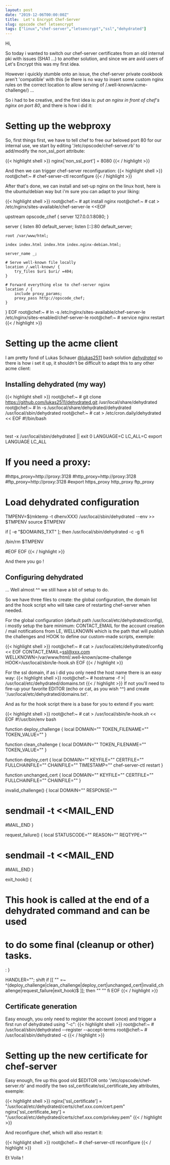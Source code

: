 ```yaml
---
layout: post
date: "2019-12-06T00:00:00Z"
title:  Let's Encrypt Chef-Server
slug: opscode chef letsencrypt
tags: ["linux","chef-server","letsencrypt","ssl","dehydrated"]
---
```


Hi,

So today i wanted to switch our chef-server certificates from an old internal pki with issues (SHA1 ...) to another solution, and since we are avid users of Let's Encrypt this was my first idea.

However i quickly stumble onto an issue, the chef-server private cookbook aren't 'compatible' with this (ie there is no way to insert some custom nginx rules on the correct location to allow serving of /.well-known/acme-challenge/) ...

So i had to be creative, and the first idea is: *put an nginx in front of chef's nginx on port 80*, and there is how i did it:

# Setting up the webproxy

So, first things first, we have to tell chef to free our beloved port 80 for our internal use, we start by editing '/etc/opscode/chef-server.rb' to add/modify the non_ssl_port attribute:

{{< highlight shell >}}
nginx['non_ssl_port'] = 8080
{{< / highlight >}}

And then we can trigger chef-server reconfiguration:
{{< highlight shell >}}
root@chef:~ # chef-server-ctl reconfigure
{{< / highlight >}}

After that's done, we can install and set-up nginx on the linux host, here is the ubuntu/debian way but i'm sure you can adapt to your liking:

{{< highlight shell >}}
root@chef:~ # apt install nginx
root@chef:~ # cat > /etc/nginx/sites-available/chef-server-le <<EOF

upstream opscode_chef {
	server 127.0.0.1:8080;
}

server {
	listen 80 default_server;
	listen [::]:80 default_server;

	root /var/www/html;

	index index.html index.htm index.nginx-debian.html;

	server_name _;
	
	# Serve well-known file locally
	location /.well-known/ {
		try_files $uri $uri/ =404;
	}

	# Forward everything else to chef-server nginx
	location / {
		include proxy_params;
		proxy_pass http://opscode_chef;
	}
}
EOF
root@chef:~ # ln -s /etc/nginx/sites-available/chef-server-le /etc/nginx/sites-enabled/chef-server-le
root@chef:~ # service nginx restart
{{< / highlight >}}

# Setting up the acme client

I am pretty fond of Lukas Schauer [@lukas2511](https://twitter.com/lukas2511) bash solution [*dehydrated*](https://github.com/lukas2511/dehydrated) so there is how i set it up, it shouldn't be difficult to adapt this to any other acme client:

## Installing dehydrated (my way)
{{< highlight shell >}}
root@chef:~ # git clone https://github.com/lukas2511/dehydrated.git /usr/local/share/dehydrated
root@chef:~ # ln -s /usr/local/share/dehydrated/dehydrated /usr/local/sbin/dehydrated
root@chef:~ # cat > /etc/cron.daily/dehydrated << EOF
#!/bin/bash
#
#
test -x /usr/local/sbin/dehydrated || exit 0
LANGUAGE=C
LC_ALL=C
export LANGUAGE LC_ALL

# If you need a proxy:
#https_proxy=http://proxy:3128
#http_proxy=http://proxy:3128
#ftp_proxy=http://proxy:3128
#export https_proxy http_proxy ftp_proxy

# Load dehydrated configuration
TMPENV=$(mktemp -t dhenvXXX)
/usr/local/sbin/dehydrated --env >> $TMPENV
source $TMPENV

if [ -e "$DOMAINS_TXT" ]; then
    /usr/local/sbin/dehydrated -c -g
fi

/bin/rm $TMPENV

#EOF
EOF
{{< / highlight >}}

And there you go !

## Configuring dehydrated

... Well almost ^^ we still have a bit of setup to do.

So we have three files to create: the global configuration, the domain list and the hook script who will take care of restarting chef-server when needed.

For the global configuration (default path /usr/local/etc/dehydrated/config), i mostly setup the bare minimum: CONTACT_EMAIL for the account creation / mail notifications from LE, WELLKNOWN which is the path that will publish the challenges and HOOK to define our custom-made scripts, exemple:

{{< highlight shell >}}
root@chef:~ # cat > /usr/local/etc/dehydrated/config << EOF
CONTACT_EMAIL=ssl@xxx.com
WELLKNOWN=/var/www/html/.well-known/acme-challenge
HOOK=/usr/local/sbin/le-hook.sh
EOF
{{< / highlight >}}

For the ssl domain, if as i did you only need the host name there is an easy way:
{{< highlight shell >}}
root@chef:~ # hostname -f >| /usr/local/etc/dehydrated/domains.txt
{{< / highlight >}}
If not you'll need to fire-up your favorite EDITOR (echo or cat, as you wish ^^) and create '/usr/local/etc/dehydrated/domains.txt'.

And as for the hook script there is a base for you to extend if you want:

{{< highlight shell >}}
root@chef:~ # cat > /usr/local/sbin/le-hook.sh << EOF
#!/usr/bin/env bash

function deploy_challenge {
    local DOMAIN="" TOKEN_FILENAME="" TOKEN_VALUE=""
}

function clean_challenge {
    local DOMAIN="" TOKEN_FILENAME="" TOKEN_VALUE=""
}

function deploy_cert {
    local DOMAIN="" KEYFILE="" CERTFILE="" FULLCHAINFILE="" CHAINFILE="" TIMESTAMP=""
    chef-server-ctl restart
}

function unchanged_cert {
    local DOMAIN="" KEYFILE="" CERTFILE="" FULLCHAINFILE="" CHAINFILE=""
}

invalid_challenge() {
    local DOMAIN="" RESPONSE=""
#    sendmail -t <<MAIL_END
#MAIL_END
}

request_failure() {
    local STATUSCODE="" REASON="" REQTYPE=""
#    sendmail -t <<MAIL_END
#MAIL_END
}

exit_hook() {
  # This hook is called at the end of a dehydrated command and can be used
  # to do some final (cleanup or other) tasks.

  :
}

HANDLER=""; shift
if [[ "" =~ ^(deploy_challenge|clean_challenge|deploy_cert|unchanged_cert|invalid_challenge|request_failure|exit_hook)$ ]]; then
  "" ""
fi
EOF
{{< / highlight >}}

## Certificate generation

Easy enough, you only need to register the account (once) and trigger a first run of dehydrated using "-c":
{{< highlight shell >}}
root@chef:~ # /usr/local/sbin/dehydrated --register --accept-terms
root@chef:~ # /usr/local/sbin/dehydrated -c
{{< / highlight >}}

# Setting up the new certificate for chef-server

Easy enough, fire up this good old $EDITOR onto '/etc/opscode/chef-server.rb' and modify the two ssl_certificate/ssl_certificate_key attributes, exemple:

{{< highlight shell >}}
nginx['ssl_certificate']  = "/usr/local/etc/dehydrated/certs/chef.xxx.com/cert.pem"
nginx['ssl_certificate_key']  = "/usr/local/etc/dehydrated/certs/chef.xxx.com/privkey.pem"
{{< / highlight >}}

And reconfigure chef, which will also restart it:

{{< highlight shell >}}
root@chef:~ # chef-server-ctl reconfigure
{{< / highlight >}}

Et Voila !
